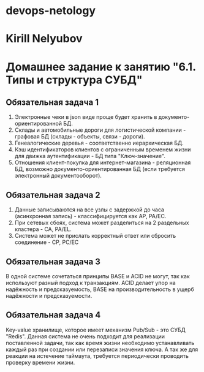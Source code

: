 # devops-netology
# Kirill Nelyubov

# Домашнее задание к занятию "6.1. Типы и структура СУБД"

## Обязательная задача 1
1. Электронные чеки в json виде проще будет хранить в документо-ориентированной БД.
2. Склады и автомобильные дороги для логистической компании - графовая БД (склады - объекты, связи - дороги).
3. Генеалогические деревья - соответственно иерархическая БД.
4. Кэш идентификаторов клиентов с ограниченным временем жизни для движка аутентификации - БД типа "Ключ-значение".
5. Отношения клиент-покупка для интернет-магазина - реляционная БД, возможно документо-ориентированная БД (если требуется электронный документооборот).
## Обязательная задача 2
1. Данные записываются на все узлы с задержкой до часа (асинхронная запись) - классифицируется как AP, PA/EC.
2. При сетевых сбоях, система может разделиться на 2 раздельных кластера - CA, PA/EL.
3. Система может не прислать корректный ответ или сбросить соединение - CP, PC/EC
## Обязательная задача 3
   В одной системе сочетаться принципы BASE и ACID не могут, так как используют разный подход к транзакциям. ACID делает упор на надёжность и предсказуемость, BASE на производительность в ущерб надёжности и предсказуемости.
## Обязательная задача 4
   Key-value хранилище, которое имеет механизм Pub/Sub - это СУБД "Redis". Данная система не очень подходит для реализации поставленной задачи, так как время жизни необходимо устанавливать каждый раз при создании или перезаписи значения ключа. А так же для реакции на истечение таймаута, требуется периодически проводить проверку времени жизни.
